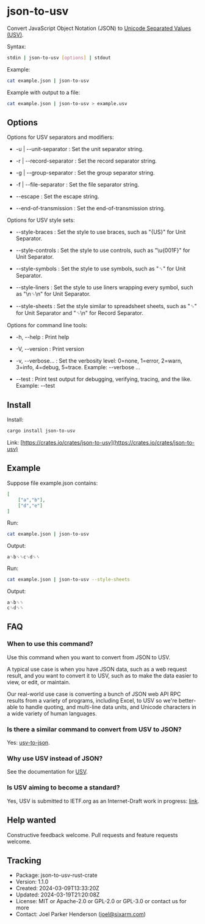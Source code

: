 # json-to-usv

Convert JavaScript Object Notation (JSON) to [Unicode Separated Values (USV)](https://github.com/sixarm/usv).

Syntax:

```sh
stdin | json-to-usv [options] | stdout
```

Example:

```sh
cat example.json | json-to-usv
```

Example with output to a file:

```sh
cat example.json | json-to-usv > example.usv
```

## Options

Options for USV separators and modifiers:

* -u | --unit-separator : Set the unit separator string.

* -r | --record-separator : Set the record separator string.

* -g | --group-separator : Set the group separator string.

* -f | --file-separator : Set the file separator string.

* --escape : Set the escape string.

* --end-of-transmission : Set the end-of-transmission string.

Options for USV style sets:

* --style-braces : Set the style to use braces, such as "{US}" for Unit Separator.

* --style-controls : Set the style to use controls, such as "\u{001F}" for Unit Separator.

* --style-symbols : Set the style to use symbols, such as "␟" for Unit Separator.

* --style-liners : Set the style to use liners wrapping every symbol, such as "\n␟\n" for Unit Separator.

* --style-sheets : Set the style similar to spreadsheet sheets, such as "␟" for Unit Separator and "␟\n" for Record Separator.

Options for command line tools:

* -h, --help : Print help

* -V, --version : Print version

* -v, --verbose... : Set the verbosity level: 0=none, 1=error, 2=warn, 3=info, 4=debug, 5=trace. Example: --verbose …

* --test : Print test output for debugging, verifying, tracing, and the like. Example: --test

## Install

Install:

```sh
cargo install json-to-usv
```

Link: [https://crates.io/crates/json-to-usv](https://crates.io/crates/json-to-usv)

## Example

Suppose file example.json contains:

```json
[
    ["a","b"],
    ["d","e"]
]
```

Run:

```sh
cat example.json | json-to-usv
```

Output:

```usv
a␟b␟␞c␟d␟␞
```

Run:

```sh
cat example.json | json-to-usv --style-sheets
```

Output:

```usv
a␟b␟␞
c␟d␟␞
```

## FAQ

### When to use this command?

Use this command when you want to convert from JSON to USV.

A typical use case is when you have JSON data, such as a web request result,
and you want to convert it to USV, such as to make the data easier to view,
or edit, or maintain.

Our real-world use case is converting a bunch of JSON web API RPC results
from a variety of programs, including Excel, to USV so we're better-able to
handle quoting, and multi-line data units, and Unicode characters in a wide
variety of human languages.

### Is there a similar command to convert from USV to JSON?

Yes: [usv-to-json](https://crates.io/crates/usv-to-json).

### Why use USV instead of JSON?

See the documentation for [USV](https://github.com/sixarm/usv).

### Is USV aiming to become a standard?

Yes, USV is submitted to IETF.org as an Internet-Draft work in progress:
[link](https://datatracker.ietf.org/doc/draft-unicode-separated-values/).

## Help wanted

Constructive feedback welcome. Pull requests and feature requests welcome.

## Tracking

* Package: json-to-usv-rust-crate
* Version: 1.1.0
* Created: 2024-03-09T13:33:20Z
* Updated: 2024-03-19T21:20:08Z
* License: MIT or Apache-2.0 or GPL-2.0 or GPL-3.0 or contact us for more
* Contact: Joel Parker Henderson (joel@sixarm.com)
